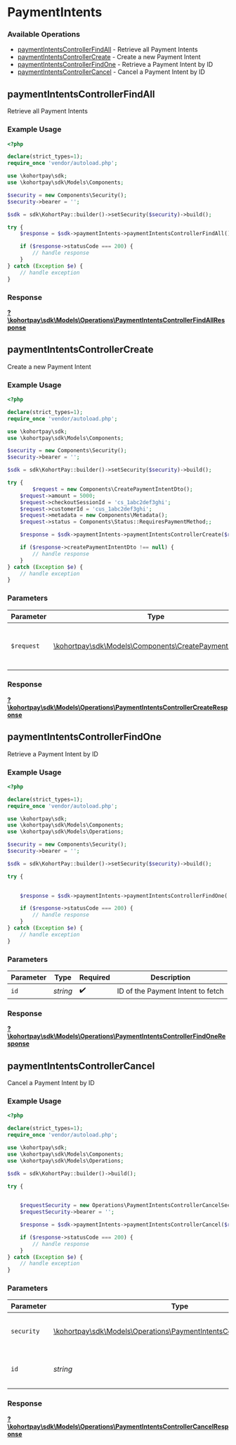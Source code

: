 # PaymentIntents


### Available Operations

* [paymentIntentsControllerFindAll](#paymentintentscontrollerfindall) - Retrieve all Payment Intents
* [paymentIntentsControllerCreate](#paymentintentscontrollercreate) - Create a new Payment Intent
* [paymentIntentsControllerFindOne](#paymentintentscontrollerfindone) - Retrieve a Payment Intent by ID
* [paymentIntentsControllerCancel](#paymentintentscontrollercancel) - Cancel a Payment Intent by ID

## paymentIntentsControllerFindAll

Retrieve all Payment Intents

### Example Usage

```php
<?php

declare(strict_types=1);
require_once 'vendor/autoload.php';

use \kohortpay\sdk;
use \kohortpay\sdk\Models\Components;

$security = new Components\Security();
$security->bearer = '';

$sdk = sdk\KohortPay::builder()->setSecurity($security)->build();

try {
    $response = $sdk->paymentIntents->paymentIntentsControllerFindAll();

    if ($response->statusCode === 200) {
        // handle response
    }
} catch (Exception $e) {
    // handle exception
}
```


### Response

**[?\kohortpay\sdk\Models\Operations\PaymentIntentsControllerFindAllResponse](../../Models/Operations/PaymentIntentsControllerFindAllResponse.md)**


## paymentIntentsControllerCreate

Create a new Payment Intent

### Example Usage

```php
<?php

declare(strict_types=1);
require_once 'vendor/autoload.php';

use \kohortpay\sdk;
use \kohortpay\sdk\Models\Components;

$security = new Components\Security();
$security->bearer = '';

$sdk = sdk\KohortPay::builder()->setSecurity($security)->build();

try {
        $request = new Components\CreatePaymentIntentDto();
    $request->amount = 5000;
    $request->checkoutSessionId = 'cs_1abc2def3ghi';
    $request->customerId = 'cus_1abc2def3ghi';
    $request->metadata = new Components\Metadata();
    $request->status = Components\Status::RequiresPaymentMethod;;

    $response = $sdk->paymentIntents->paymentIntentsControllerCreate($request);

    if ($response->createPaymentIntentDto !== null) {
        // handle response
    }
} catch (Exception $e) {
    // handle exception
}
```

### Parameters

| Parameter                                                                                                    | Type                                                                                                         | Required                                                                                                     | Description                                                                                                  |
| ------------------------------------------------------------------------------------------------------------ | ------------------------------------------------------------------------------------------------------------ | ------------------------------------------------------------------------------------------------------------ | ------------------------------------------------------------------------------------------------------------ |
| `$request`                                                                                                   | [\kohortpay\sdk\Models\Components\CreatePaymentIntentDto](../../Models/Components/CreatePaymentIntentDto.md) | :heavy_check_mark:                                                                                           | The request object to use for the request.                                                                   |


### Response

**[?\kohortpay\sdk\Models\Operations\PaymentIntentsControllerCreateResponse](../../Models/Operations/PaymentIntentsControllerCreateResponse.md)**


## paymentIntentsControllerFindOne

Retrieve a Payment Intent by ID

### Example Usage

```php
<?php

declare(strict_types=1);
require_once 'vendor/autoload.php';

use \kohortpay\sdk;
use \kohortpay\sdk\Models\Components;
use \kohortpay\sdk\Models\Operations;

$security = new Components\Security();
$security->bearer = '';

$sdk = sdk\KohortPay::builder()->setSecurity($security)->build();

try {
    

    $response = $sdk->paymentIntents->paymentIntentsControllerFindOne('string');

    if ($response->statusCode === 200) {
        // handle response
    }
} catch (Exception $e) {
    // handle exception
}
```

### Parameters

| Parameter                         | Type                              | Required                          | Description                       |
| --------------------------------- | --------------------------------- | --------------------------------- | --------------------------------- |
| `id`                              | *string*                          | :heavy_check_mark:                | ID of the Payment Intent to fetch |


### Response

**[?\kohortpay\sdk\Models\Operations\PaymentIntentsControllerFindOneResponse](../../Models/Operations/PaymentIntentsControllerFindOneResponse.md)**


## paymentIntentsControllerCancel

Cancel a Payment Intent by ID

### Example Usage

```php
<?php

declare(strict_types=1);
require_once 'vendor/autoload.php';

use \kohortpay\sdk;
use \kohortpay\sdk\Models\Components;
use \kohortpay\sdk\Models\Operations;

$sdk = sdk\KohortPay::builder()->build();

try {
    

    $requestSecurity = new Operations\PaymentIntentsControllerCancelSecurity();
    $requestSecurity->bearer = '';

    $response = $sdk->paymentIntents->paymentIntentsControllerCancel($requestSecurity, 'string');

    if ($response->statusCode === 200) {
        // handle response
    }
} catch (Exception $e) {
    // handle exception
}
```

### Parameters

| Parameter                                                                                                                                    | Type                                                                                                                                         | Required                                                                                                                                     | Description                                                                                                                                  |
| -------------------------------------------------------------------------------------------------------------------------------------------- | -------------------------------------------------------------------------------------------------------------------------------------------- | -------------------------------------------------------------------------------------------------------------------------------------------- | -------------------------------------------------------------------------------------------------------------------------------------------- |
| `security`                                                                                                                                   | [\kohortpay\sdk\Models\Operations\PaymentIntentsControllerCancelSecurity](../../Models/Operations/PaymentIntentsControllerCancelSecurity.md) | :heavy_check_mark:                                                                                                                           | The security requirements to use for the request.                                                                                            |
| `id`                                                                                                                                         | *string*                                                                                                                                     | :heavy_check_mark:                                                                                                                           | ID of the Payment Intent to cancel                                                                                                           |


### Response

**[?\kohortpay\sdk\Models\Operations\PaymentIntentsControllerCancelResponse](../../Models/Operations/PaymentIntentsControllerCancelResponse.md)**


